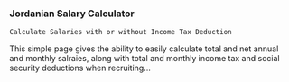 ### Jordanian Salary Calculator 
`Calculate Salaries with or without Income Tax Deduction`

This simple page gives the ability to easily calculate total and net annual and monthly salraies, along with total and monthly income tax and social security deductions when recruiting... 
 
